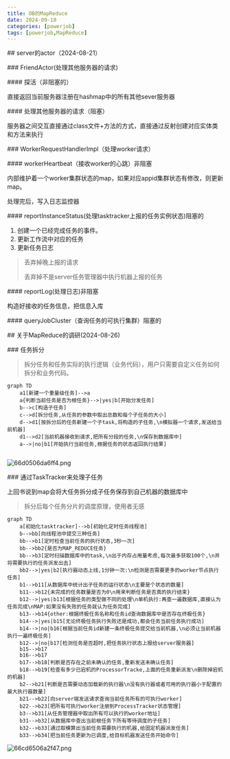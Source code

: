```yaml
---
title: OB的MapReduce
date: 2024-09-10
categories: [powerjob] 
tags: [powerjob,MapReduce]
---
```


 ## server的actor（2024-08-21）


 ### FriendActor(处理其他服务器的请求)


 #### 探活（非阻塞的）

直接返回当前服务器注册在hashmap中的所有其他sever服务器


 #### 处理其他服务器的请求（阻塞）

服务器之间交互直接通过class文件+方法的方式，直接通过反射创建对应实体类和方法来执行




 ### WorkerRequestHandlerImpl（处理worker请求）




 #### workerHeartbeat（接收worker的心跳）非阻塞



内部维护着一个worker集群状态的map，如果对应appid集群状态有修改，则更新map。

处理完后，写入日志监控器


 #### reportInstanceStatus(处理tasktracker上报的任务实例状态)阻塞的

1. 创建一个已经完成任务的事件。
2. 更新工作流中对应的任务
3. 更新任务日志

> 丢弃掉晚上报的请求
>
> 丢弃掉不是server任务管理器中执行机器上报的任务


 #### reportLog(处理日志)非阻塞

构造好接收的任务信息，把信息入库


 #### queryJobCluster（查询任务的可执行集群）阻塞的


 ## 关于MapReduce的调研(2024-08-26)


 ### 任务拆分

> 拆分任务和任务实际的执行逻辑（业务代码），用户只需要自定义任务如何拆分和业务代码。



``` mermaid
graph TD
	a1[新建一个重量级任务]-->a
	a{判断当前任务是否为根任务}-->|yes|b[开始分发任务]
	b-->c[构造子任务]
	c-->d[拆分任务,从任务的参数中取出总数和每个子任务的大小]
	d-->d1[按拆分后的任务新建一个子task,将构造的子任务,\n模拟器一个请求,发送给当前机器]
	d1-->d2[当前机器接收到请求,把所有分段的任务,\n保存到数据库中]
	a-->|no|b1[开始执行当前任务,根据任务的状态返回执行结果]
	
```



![66d0506da6ff4.png](https://vip.helloimg.com/i/2024/08/29/66d0506da6ff4.png)




 ### 通过TaskTracker来处理子任务

上回书说到map会将大任务拆分成子任务保存到自己机器的数据库中

> 拆分后每个任务分片的调度原理，使用者无感



``` mermaid
graph TD
	a[初始化tasktracker]-->b[初始化定时任务线程池]
	b-->bb[向线程池中提交三种任务]
	bb-->b1[定时检查当前任务的执行状态,3秒一次]
	bb-->bb2{是否为MAP_REDUCE任务}
	bb-->b3[定时扫描数据库中的task,\n出于内存占用量考虑,每次最多获取100个,\n并将需要执行的任务派发出去]
	bb2-->|yes|b2[执行器动态上线,1分钟一次:\n检测是否需要更多的worker节点执行任务]
	b1-->b11[从数据库中统计出子任务的运行状态\n主要是个状态的数量]
	b11-->b12{未完成的任务数量是否为0\n用来判断任务是否真的执行结束}
	b12-->|yes|b13[根据任务的类型做不同的处理\n单机执行:再查一遍数据库,直接认为任务完成\nMAP:如果没有失败的任务就认为任务完成]
	b13-->b14{other:根据终极任务名称和任务id查询数据库中是否存在终极任务}
	b14-->|yes|b15[无论终极任务执行失败还是成功,都会任务当前任务执行成功]
	b14-->|no|b16[根据当前任务id新建一条终极任务提交给当前机器,\n必须让当前机器执行一遍终极任务]
	b12-->|no|b17[检测任务是否超时,把任务执行状态上报给server服务器]
	b15-->b17
	b16-->b17
	b17-->b18[判断是否存在之前未确认的任务,重新发送未确认任务]
	b18-->b19[检查有多少已宕机的ProcessorTracke,上面的任务重新派发\n删除掉宕机的机器]
	b2-->b21[判断是否需要动态加载新的执行器\n没有执行器或者可用的执行器小于配置的最大执行器数量]
	b21-->b22[向server端发送请求查询当前任务所有的可执行worker]
	b22-->b23[把所有可执行worker注册到ProcessTracker状态管理]
	b3-->b31[从任务管理器中取出所有可以执行的worker地址]
	b31-->b32[从数据库中查出当前根任务下所有等待调度的子任务]
	b32-->b33[通过取模算出当前任务需要执行的机器,给固定机器派发任务]
	b33-->b34[把当前任务更新为已调度,给目标机器发送任务开始命令]
```

![66cd6506a2f47.png](https://vip.helloimg.com/i/2024/08/27/66cd6506a2f47.png)
